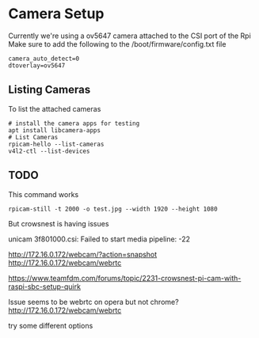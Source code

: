 # Camera Setup

Currently we're using a ov5647 camera attached to the CSI port of the Rpi
Make sure to add the following to the /boot/firmware/config.txt file
```
camera_auto_detect=0
dtoverlay=ov5647
```

## Listing Cameras

To list the attached cameras
```
# install the camera apps for testing
apt install libcamera-apps
# List Cameras
rpicam-hello --list-cameras
v4l2-ctl --list-devices
```

## TODO

This command works
```
rpicam-still -t 2000 -o test.jpg --width 1920 --height 1080
```

But crowsnest is having issues


unicam 3f801000.csi: Failed to start media pipeline: -22

http://172.16.0.172/webcam/?action=snapshot
http://172.16.0.172/webcam/webrtc



https://www.teamfdm.com/forums/topic/2231-crowsnest-pi-cam-with-raspi-sbc-setup-quirk


Issue seems to be webrtc on opera but not chrome?
http://172.16.0.172/webcam/webrtc

try some different options
